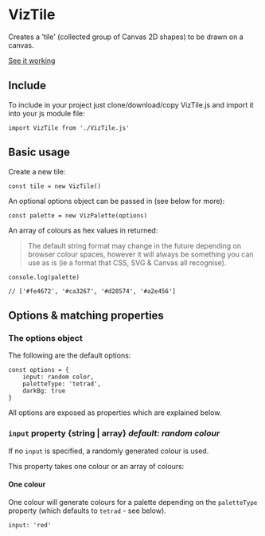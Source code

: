 # VizTile

Creates a 'tile' (collected group of Canvas 2D shapes) to be drawn on a canvas.

[See it working](example)


## Include

To include in your project just clone/download/copy VizTile.js and import it into your js module file:

`import VizTile from './VizTile.js'`

## Basic usage

Create a new tile:

`const tile = new VizTile()`

An optional options object can be passed in (see below for more):

`const palette = new VizPalette(options)`

An array of colours as hex values in returned:

> The default string format may change in the future depending on browser colour spaces, however it will always be something you can use as is (ie a format that CSS, SVG & Canvas all recognise).

```
console.log(palette)

// ['#fe4672', '#ca3267', '#d28574', '#a2e456']
```

## Options & matching properties

### The options object

The following are the default options:

```
const options = {
	input: random color,
	paletteType: 'tetrad',
	darkBg: true
}
```

All options are exposed as properties which are explained below.

### `input` property {string | array} _default: random colour_

If no `input` is specified, a randomly generated colour is used.

This property takes one colour or an array of colours:

#### One colour

One colour will generate colours for a palette depending on the `paletteType` property (which defaults to `tetrad` - see below).

```
input: 'red'
```

